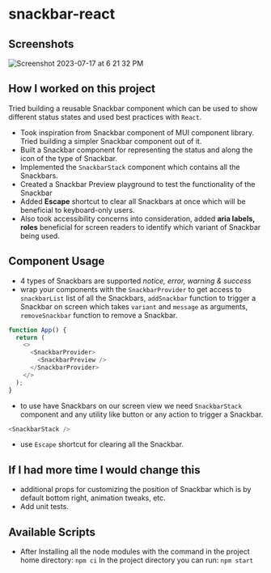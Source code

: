 # snackbar-react
## Screenshots
![Screenshot 2023-07-17 at 6 21 32 PM](https://github.com/ItsMeIshan/snackbar-react/assets/65131563/adc5835e-337a-4034-8107-12d0103102cc)

## How I worked on this project

Tried building a reusable Snackbar component which can be used to show different status states and used best practices with `React`.

- Took inspiration from Snackbar component of MUI component library. Tried building a simpler Snackbar component out of it.
- Built a Snackbar component for representing the status and along the icon of the type of Snackbar.  
- Implemented the `SnackbarStack` component which contains all the Snackbars.
- Created a Snackbar Preview playground to test the functionality of the Snackbar
- Added **Escape** shortcut to clear all Snackbars at once which will be beneficial to keyboard-only users.
- Also took accessibility concerns into consideration, added **aria labels, roles** beneficial for screen readers to identify which variant of Snackbar being used.

## Component Usage
- 4 types of Snackbars are supported *notice, error, warning & success*
- wrap your components with the `SnackbarProvider` to get access to `snackbarList` list of all the Snackbars, `addSnackbar` function to trigger a Snackbar on screen which takes `variant` and `message` as arguments, `removeSnackbar` function to remove a Snackbar.
```js
function App() {
  return (
    <>
      <SnackbarProvider>
        <SnackbarPreview />
      </SnackbarProvider>
    </>
  );
}
```
- to use have Snackbars on our screen view we need `SnackbarStack` component and any utility like button or any action to trigger a Snackbar.
```js
<SnackbarStack />
```
- use `Escape` shortcut for clearing all the Snackbar.

## If I had more time I would change this
- additional props for customizing the position of Snackbar which is by default bottom right, animation tweaks, etc.
- Add unit tests.

## Available Scripts
- After Installing all the node modules with the command in the project home directory: `npm ci`
In the project directory you can run: `npm start`
